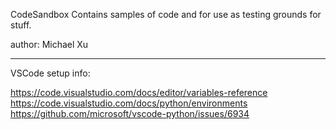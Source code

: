 CodeSandbox
Contains samples of code and for use as testing grounds for stuff.

author: Michael Xu

----------------------------------
VSCode setup info:

https://code.visualstudio.com/docs/editor/variables-reference <br>
https://code.visualstudio.com/docs/python/environments <br>
https://github.com/microsoft/vscode-python/issues/6934 <br>



